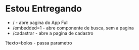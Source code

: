 # Estou Entregando

*  / - abre pagina do App Full
*  /embedded=1 - abre componente de busca, sem a pagina
*  /cadastrar - abre a pagina de cadastro

?texto=bolos  - passa parametro